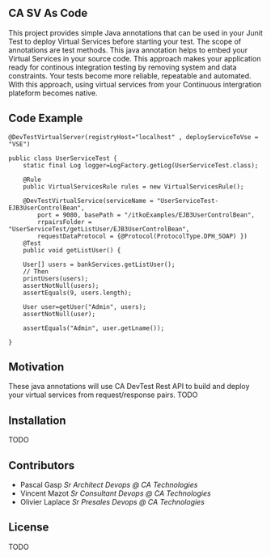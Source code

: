 ## CA SV As Code

This project provides simple Java annotations that can be used  in your Junit Test to deploy Virtual Services before starting your test. The scope of annotations are test methods.
This java annotation helps to embed your Virtual Services in your source code. This approach makes your application ready for continous integration testing by removing system and data constraints. Your tests become more reliable, repeatable and automated.
With this approach, using virtual services from your Continuous intergration plateform becomes native. 



## Code Example

	
	@DevTestVirtualServer(registryHost="localhost" , deployServiceToVse = "VSE")

	public class UserServiceTest {
		static final Log logger=LogFactory.getLog(UserServiceTest.class);
		
		@Rule
		public VirtualServicesRule rules = new VirtualServicesRule();
	
		@DevTestVirtualService(serviceName = "UserServiceTest-EJB3UserControlBean", 
			port = 9080, basePath = "/itkoExamples/EJB3UserControlBean",
			rrpairsFolder = "UserServiceTest/getListUser/EJB3UserControlBean", 
			requestDataProtocol = {@Protocol(ProtocolType.DPH_SOAP) })
		@Test
		public void getListUser() {
		
		User[] users = bankServices.getListUser();
		// Then
		printUsers(users);
		assertNotNull(users);
		assertEquals(9, users.length);
		
		User user=getUser("Admin", users);
		assertNotNull(user);
		
		assertEquals("Admin", user.getLname());

	}
	

## Motivation
These java annotations will use CA DevTest Rest API to build and deploy your virtual services from request/response pairs. 
TODO

## Installation

TODO


## Contributors

- Pascal Gasp *Sr Architect Devops @ CA Technologies*
- Vincent Mazot *Sr Consultant Devops @ CA Technologies*
- Olivier Laplace  *Sr Presales Devops @ CA Technologies*

## License

TODO
